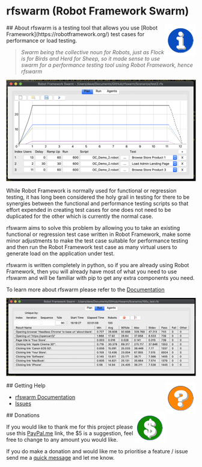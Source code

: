 # rfswarm (Robot Framework Swarm)


<img align="right" src="Doc/Images/Icon_Information.png">
## About
rfswarm is a testing tool that allows you use [Robot Framework](https://robotframework.org/) test cases for performance or load testing.

> _Swarm being the collective noun for Robots, just as Flock is for Birds and Herd for Sheep, so it made sense to use swarm for a performance testing tool using Robot Framework, hence rfswarm_

![Image](Doc/Images/Plan_v0.5.0_3tests.png "Plan - Planning a performance test")

While Robot Framework is normally used for functional or regression testing, it has long been considered the holy grail in testing for there to be synergies between the functional and performance testing scripts so that effort expended in creating test cases for one does not need to be duplicated for the other which is currently the normal case.

rfswarm aims to solve this problem by allowing you to take an existing functional or regression test case written in Robot Framework, make some minor adjustments to make the test case suitable for performance testing and then run the Robot Framework test case as many virtual users to generate load on the application under test.

rfswarm is written completely in python, so if you are already using Robot Framework, then you will already have most of what you need to use rfswarm and will be familiar with pip to get any extra components you need.

To learn more about rfswarm please refer to the [Documentation](Doc/Index.md)

![Image](Doc/Images/Run_v0.5.0_100u_2h.png "Run - Showing results being collected live")

<img align="right" src="Doc/Images/Icon_Help.png">
## Getting Help

- [rfswarm Documentation](Doc/Index.md)
- [Issues](https://github.com/damies13/rfswarm/issues)

<img align="right" src="Doc/Images/Icon_Donate.png">
## Donations

If you would like to thank me for this project please use this [PayPal.me](https://paypal.me/damies13/5) link, the $5 is a suggestion, feel free to change to any amount you would like.

If you do make a donation and would like me to prioritise a feature / issue send me a [quick message](mailto:damies13+rfswarm@gmail.com) and let me know.
